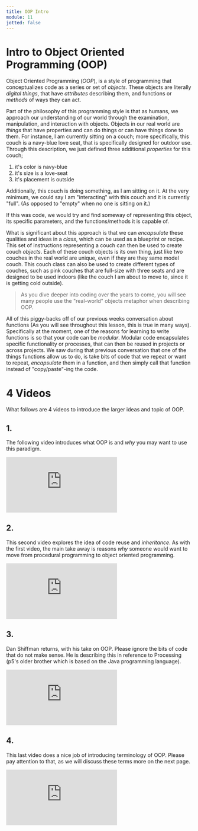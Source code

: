 ```yaml
---
title: OOP Intro
module: 11
jotted: false
---
```


# Intro to Object Oriented Programming (OOP)

Object Oriented Programming (_OOP_), is a style of programming that conceptualizes code as a series or set of _objects_. These objects are literally _digital things_, that have _attributes_ describing them, and functions or _methods_ of ways they can act.

Part of the philosophy of this programming style is that as humans, we approach our understanding of our world through the examination, manipulation, and interaction with objects. Objects in our real world are _things_ that have properties and can do things or can have things done to them. For instance, I am currently sitting on a couch; more specifically, this couch is a navy-blue love seat, that is specifically designed for outdoor use. Through this description, we just defined three additional _properties_ for this couch;

1. it's color is navy-blue
2. it's size is a love-seat
3. it's placement is outside

Additionally, this couch is doing something, as I am sitting on it. At the very minimum, we could say I am "interacting" with this couch and it is currently "full". (As opposed to "empty" when no one is sitting on it.)

If this was code, we would try and find someway of representing this object, its specific parameters, and the functions/methods it is capable of.

What is significant about this approach is that we can _encapsulate_ these qualities and ideas in a _class_, which can be used as a blueprint or recipe. This set of instructions representing a couch can then be used to create couch _objects_. Each of these couch objects is its own thing, just like two couches in the real world are unique, even if they are they same model couch. This couch class can also be used to create different types of couches, such as pink couches that are full-size with three seats and are designed to be used indoors (like the couch I am about to move to, since it is getting cold outside).

> As you dive deeper into coding over the years to come, you will see many people use the "real-world" objects metaphor when describing OOP.

All of this piggy-backs off of our previous weeks conversation about functions (As you will see throughout this lesson, this is true in many ways). Specifically at the moment, one of the reasons for learning to write functions is so that your code can be _modular_. Modular code encapsulates specific functionality or processes, that can then be reused in projects or across projects. We saw during that previous conversation that one of the things functions allow us to do, is take bits of code that we repeat or want to repeat, _encapsulate_ them in a function, and then simply call that function instead of "copy/paste"-ing the code.


# 4 Videos

What follows are 4 videos to introduce the larger ideas and topic of OOP.

## 1.

The following video introduces what OOP is and _why_ you may want to use this paradigm.

<div class="embed-responsive embed-responsive-16by9"><iframe class="embed-responsive-item" src="https://www.youtube.com/embed/SS-9y0H3Si8" frameborder="0" allowfullscreen></iframe></div>

## 2.

This second video explores the idea of code reuse and _inheritance_. As with the first video, the main take away is reasons _why_ someone would want to move from procedural programming to object oriented programming.

<div class="embed-responsive embed-responsive-16by9"><iframe class="embed-responsive-item" src="https://www.youtube.com/embed/5VkrdKzKGlA" frameborder="0" allowfullscreen></iframe></div>

## 3.

Dan Shiffman returns, with his take on OOP. Please ignore the bits of code that do not make sense. He is describing this in reference to Processing (p5's older brother which is based on the Java programming language).

<div class="embed-responsive embed-responsive-16by9"><iframe class="embed-responsive-item" src="https://www.youtube.com/embed/YcbcfkLzgvs" frameborder="0" allowfullscreen></iframe></div>

## 4.

This last video does a nice job of introducing terminology of OOP. Please pay attention to that, as we will discuss these terms more on the next page.

<div class="embed-responsive embed-responsive-16by9"><iframe class="embed-responsive-item" src="https://www.youtube.com/embed/1wJfIUcVWlA" frameborder="0" allowfullscreen></iframe></div>
